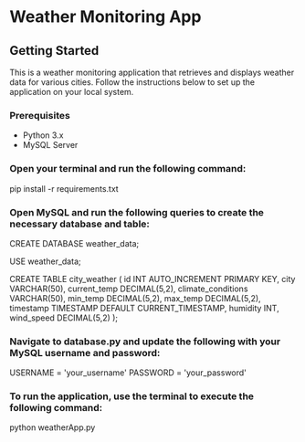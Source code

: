 # Weather Monitoring App

## Getting Started

This is a weather monitoring application that retrieves and displays weather data for various cities. Follow the instructions below to set up the application on your local system.

### Prerequisites

- Python 3.x
- MySQL Server

### Open your terminal and run the following command:

pip install -r requirements.txt

### Open MySQL and run the following queries to create the necessary database and table:

CREATE DATABASE weather_data;

USE weather_data;

CREATE TABLE city_weather (
    id INT AUTO_INCREMENT PRIMARY KEY,
    city VARCHAR(50),
    current_temp DECIMAL(5,2),
    climate_conditions VARCHAR(50),
    min_temp DECIMAL(5,2),
    max_temp DECIMAL(5,2),
    timestamp TIMESTAMP DEFAULT CURRENT_TIMESTAMP,
    humidity INT,
    wind_speed DECIMAL(5,2)
);

### Navigate to database.py and update the following with your MySQL username and password:

USERNAME = 'your_username'
PASSWORD = 'your_password'

### To run the application, use the terminal to execute the following command:

python weatherApp.py

